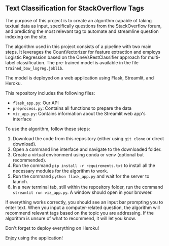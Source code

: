 ## Text Classification for StackOverflow Tags

The purpose of this project is to create an algorithm capable of taking textual data as input, specifically questions from the StackOverflow forum, and predicting the most relevant tag to automate and streamline question indexing on the site.

The algorithm used in this project consists of a pipeline with two main steps. It leverages the CountVectorizer for feature extraction and employs Logistic Regression based on the OneVsRestClassifier approach for multi-label classification. The pre-trained model is available in the file `trained_bow_logreg.joblib`.

The model is deployed on a web application using Flask, Streamlit, and Heroku.

This repository includes the following files:

* `flask_app.py`: Our API
* `preprocess.py`: Contains all functions to prepare the data
* `viz_app.py`: Contains information about the Streamlit web app's interface

To use the algorithm, follow these steps:

1. Download the code from this repository (either using `git clone` or direct download).
2. Open a command line interface and navigate to the downloaded folder.
3. Create a virtual environment using conda or venv (optional but recommended).
4. Run the command `pip install -r requirements.txt` to install all the necessary modules for the algorithm to work.
5. Run the command `python flask_app.py` and wait for the server to launch.
6. In a new terminal tab, still within the repository folder, run the command `streamlit run viz_app.py`. A window should open in your browser.

If everything works correctly, you should see an input bar prompting you to enter text. When you input a computer-related question, the algorithm will recommend relevant tags based on the topic you are addressing. If the algorithm is unsure of what to recommend, it will let you know.

Don't forget to deploy everything on Heroku!

Enjoy using the application!
